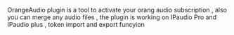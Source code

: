 OrangeAudio plugin is a tool to activate your orang audio subscription , also you can merge any audio files , the plugin is working on IPaudio Pro and IPaudio plus , token import and export funcyion
